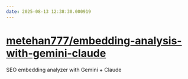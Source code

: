 ```yaml
---
date: 2025-08-13 12:38:30.000919
---
```


# [metehan777/embedding-analysis-with-gemini-claude](https://github.com/metehan777/embedding-analysis-with-gemini-claude)

SEO embedding analyzer with Gemini + Claude